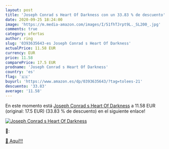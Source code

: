 ```yaml
---
layout: post
title: 'Joseph Conrad s Heart Of Darkness con un 33.83 % de descuento'
date: 2020-09-25 18:24:00
image: 'https://m.media-amazon.com/images/I/51fhTJrpt9L._SL200_.jpg'
comments: true
category: ofertas
author: ring
slug: '0393635643-es Joseph Conrad s Heart Of Darkness'
actualPrice: 11.58 EUR
currency: EUR
price: 11.58
comparePrice: 17.5 EUR
prodname: 'Joseph Conrad s Heart Of Darkness'
country: 'es'
flag: '🇪🇸'
buyurl: 'https://www.amazon.es/dp/0393635643/?tag=tolees-21'
descuento: '33.83'
average: '11.58'
---
```


En este momento está [Joseph Conrad s Heart Of Darkness](https://www.amazon.es/dp/0393635643/?tag=tolees-21) a 11.58 EUR (original: 17.5 EUR) (33.83 %  de descuento) en el siguiente enlace!

[![Joseph Conrad s Heart Of Darkness](https://m.media-amazon.com/images/I/51fhTJrpt9L._SL200_.jpg)](https://www.amazon.es/dp/0393635643/?tag=tolees-21)

🔎:


[🛒 Aquí!!!](https://www.amazon.es/dp/0393635643/?tag=tolees-21)
